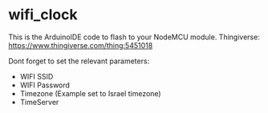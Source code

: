 # wifi_clock

This is the ArduinoIDE code to flash to your NodeMCU module.
Thingiverse: https://www.thingiverse.com/thing:5451018 

Dont forget to set the relevant parameters:
* WIFI SSID
* WIFI Password
* Timezone (Example set to Israel timezone)
* TimeServer
